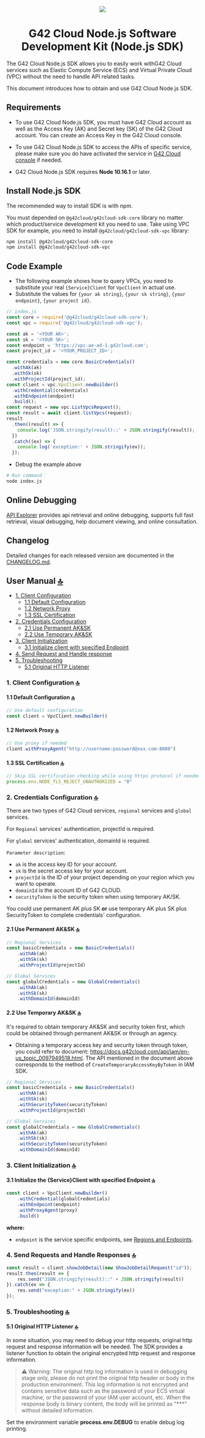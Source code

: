 <p align="center">
<a href="https://www.g42cloud.com/"><img src="https://upload.wikimedia.org/wikipedia/en/thumb/9/94/Group_42_logo.png/330px-Group_42_logo.png"></a>
</p>

<h1 align="center">G42 Cloud Node.js Software Development Kit (Node.js SDK)</h1>

The G42 Cloud Node.js SDK allows you to easily work withG42 Cloud services such as Elastic Compute Service (ECS)
and Virtual Private Cloud (VPC) without the need to handle API related tasks.

This document introduces how to obtain and use G42 Cloud Node.js SDK.

## Requirements

- To use G42 Cloud Node.js SDK, you must have G42 Cloud account as well as the Access Key (AK) and Secret key (SK) of the
  G42 Cloud account. You can create an Access Key in the G42 Cloud console.

- To use G42 Cloud Node.js SDK to access the APIs of specific service, please make sure you do have activated the
  service in [G42 Cloud console](https://console.g42cloud.com/console/) if needed.

- G42 Cloud Node.js SDK requires **Node 10.16.1** or later.

## Install Node.js SDK

The recommended way to install SDK is with npm.

You must depended on `@g42cloud/g42cloud-sdk-core` library no matter which product/service development kit you
need to use. Take using VPC SDK for example, you need to install `@g42cloud/g42cloud-sdk-vpc` library:

``` bash
npm install @g42cloud/g42cloud-sdk-core
npm install @g42cloud/g42cloud-sdk-vpc
```

## Code Example

- The following example shows how to query VPCs, you need to substitute your real `{Service}Client`
  for `VpcClient` in actual use.
- Substitute the values for `{your ak string}`, `{your sk string}`, `{your endpoint}`, `{your project id}`.

``` javascript
// index.js
const core = require('@g42cloud/g42cloud-sdk-core');
const vpc = require('@g42cloud/g42cloud-sdk-vpc');

const ak = '<YOUR AK>';
const sk = '<YOUR SK>';
const endpoint = 'https://vpc.ae-ad-1.g42cloud.com';
const project_id = '<YOUR_PROJECT_ID>';

const credentials = new core.BasicCredentials()
  .withAk(ak)
  .withSk(sk)
  .withProjectId(project_id);
const client = vpc.VpcClient.newBuilder()
  .withCredential(credentials)
  .withEndpoint(endpoint)
  .build();
const request = new vpc.ListVpcsRequest();
const result = await client.listVpcs(request);
result
  .then((result) => {
    console.log('JSON.stringify(result)::' + JSON.stringify(result));
  })
  .catch((ex) => {
    console.log('exception:' + JSON.stringify(ex));
  });

```

- Debug the example above

``` bash
# Run command：
node index.js
```

## Online Debugging

[API Explorer](https://console.g42cloud.com/apiexplorer) provides api retrieval and online debugging, supports full fast retrieval, visual debugging, help document viewing, and online consultation.

## Changelog

Detailed changes for each released version are documented in
the [CHANGELOG.md](https://github.com/g42cloud-sdk/g42cloud-sdk-nodejs/blob/master/CHANGELOG.md).

## User Manual [:top:](#g42-cloud-nodejs-software-development-kit-nodejs-sdk)

* [1. Client Configuration](#1-client-configuration-top)
    * [1.1  Default Configuration](#11-default-configuration-top)
    * [1.2  Network Proxy](#12-network-proxy-top)
    * [1.3  SSL Certification](#13-ssl-certification-top)
* [2. Credentials Configuration](#2-credentials-configuration-top)
    * [2.1  Use Permanent AK&SK](#21-use-permanent-aksk-top)
    * [2.2  Use Temporary AK&SK](#22-use-temporary-aksk-top)
* [3. Client Initialization](#3-client-initialization-top)
    * [3.1  Initialize client with specified Endpoint](#31-initialize-the-serviceclient-with-specified-endpoint-top)
* [4. Send Request and Handle response](#4-send-requests-and-handle-responses-top)
* [5. Troubleshooting](#5-troubleshooting-top)
    * [5.1  Original HTTP Listener](#51-original-http-listener-top)

### 1. Client Configuration [:top:](#user-manual-top)

#### 1.1 Default Configuration [:top:](#user-manual-top)

``` javascript
// Use default configuration
const client = VpcClient.newBuilder()
```

#### 1.2 Network Proxy [:top:](#user-manual-top)

``` javascript
// Use proxy if needed
client.withProxyAgent("http://username:password@xxx.com:8080")
```

#### 1.3 SSL Certification [:top:](#user-manual-top)

``` javascript
// Skip SSL certification checking while using https protocol if needed
process.env.NODE_TLS_REJECT_UNAUTHORIZED = "0"
```

### 2. Credentials Configuration [:top:](#user-manual-top)

There are two types of G42 Cloud services, `regional` services and `global` services.

For `Regional` services' authentication, projectId is required. 

For `global` services' authentication, domainId is required.

`Parameter description`:

- `ak` is the access key ID for your account.
- `sk` is the secret access key for your account.
- `projectId` is the ID of your project depending on your region which you want to operate.
- `domainId` is the account ID of G42 CLOUD.
- `securityToken` is the security token when using temporary AK/SK.

You could use permanent AK plus SK **or** use temporary AK plus SK plus SecurityToken to complete credentials'
configuration.

#### 2.1 Use Permanent AK&SK [:top:](#user-manual-top)

``` javascript
// Regional Services
const basicCredentials = new BasicCredentials()
    .withAk(ak)
    .withSk(sk)
    .withProjectId(projectId)

// Global Services
const globalCredentials = new GlobalCredentials()
    .withAk(ak)
    .withSk(sk)
    .withDomainId(domainId)
```

#### 2.2 Use Temporary AK&SK [:top:](#user-manual-top)

It's required to obtain temporary AK&SK and security token first, which could be obtained through
permanent AK&SK or through an agency.

- Obtaining a temporary access key and security token through token, you could refer to document: https://docs.g42cloud.com/api/iam/en-us_topic_0097949518.html. The API mentioned in the document above
  corresponds to the method of `CreateTemporaryAccessKeyByToken` in IAM SDK.

``` javascript
// Regional Services
const basicCredentials = new BasicCredentials()
    .withAk(ak)
    .withSk(sk)
    .withSecurityToken(securityToken)
    .withProjectId(projectId)

// Global Services
const globalCredentials = new GlobalCredentials()
    .withAk(ak)
    .withSk(sk)
    .withSecurityToken(securityToken)
    .withDomainId(domainId)
```

### 3. Client Initialization [:top:](#user-manual-top)

#### 3.1 Initialize the {Service}Client with specified Endpoint [:top:](#user-manual-top)

``` javascript
const client = VpcClient.newBuilder()
    .withCredential(globalCredentials)
    .withEndpoint(endpoint)
    .withProxyAgent(proxy)
    .build()
```

**where:**

- `endpoint` is the service specific endpoints,
  see [Regions and Endpoints](https://docs.g42cloud.com/endpoint/index.html).

### 4. Send Requests and Handle Responses [:top:](#user-manual-top)

``` javascript
const result = client.showJobDetail(new ShowJobDetailRequest("id"));
result.then(result => {
    res.send("JSON.stringify(result)::" + JSON.stringify(result))
}).catch(ex => {
    res.send("exception:" + JSON.stringify(ex))
});
```

### 5. Troubleshooting [:top:](#user-manual-top)

#### 5.1 Original HTTP Listener [:top:](#user-manual-top)

In some situation, you may need to debug your http requests, original http request and response information will be
needed. The SDK provides a listener function to obtain the original encrypted http request and response information.

> :warning:  Warning: The original http log information is used in debugging stage only, please do not print the original http header or body in the production environment. This log information is not encrypted and contains sensitive data such as the password of your ECS virtual machine, or the password of your IAM user account, etc. When the response body is binary content, the body will be printed as "***" without detailed information.

Set the environment variable __process.env.DEBUG__ to enable debug log printing.
